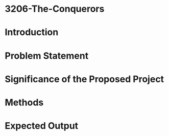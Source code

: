 # 3206-The-Conquerors
# Introduction
# Problem Statement
# Significance of the Proposed Project
# Methods
# Expected Output
